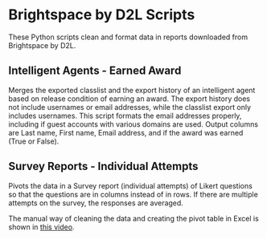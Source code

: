 # Brightspace by D2L Scripts

These Python scripts clean and format data in reports downloaded from Brightspace by D2L.

## Intelligent Agents - Earned Award
Merges the exported classlist and the export history of an intelligent agent based on release condition of earning an award. The export history does not include usernames or email addresses, while the classlist export only includes usernames. This script formats the email addresses properly, including if guest accounts with various domains are used. Output columns are Last name, First name, Email address, and if the award was earned (True or False).

## Survey Reports - Individual Attempts
Pivots the data in a Survey report (individual attempts) of Likert questions so that the questions are in columns instead of in rows. If there are multiple attempts on the survey, the responses are averaged.

The manual way of cleaning the data and creating the pivot table in Excel is shown in [this video](https://mediaspace.msu.edu/media/D2L+Survey+Report+PivotTable/1_jyh0yyk8).
